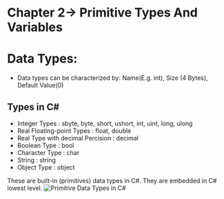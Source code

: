 # Chapter 2-> Primitive Types And Variables

# Data Types:
- Data types can be characterized by: Name(E.g. int), Size (4 Bytes), Default Value(0)

## Types in C#

- Integer Types : sbyte, byte, short, ushort, int, uint, long, ulong
- Real Floating-point Types : float, double
- Real Type with decimal Percision : decimal
- Boolean Type : bool
- Character Type : char
- String : string
- Object Type : object

These are built-in (primitives) data types in C#. They are embedded in C# lowest level.
![Primitive Data Types in C#](/primitive_data_types_values.png)
